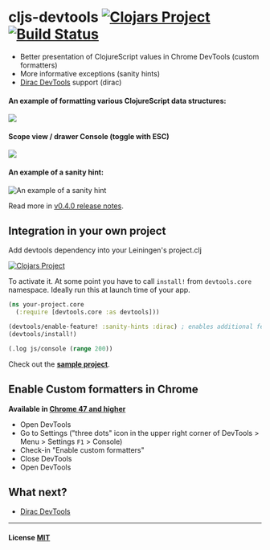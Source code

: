 # cljs-devtools [![Clojars Project](https://img.shields.io/clojars/v/binaryage/devtools.svg)](https://clojars.org/binaryage/devtools) [![Build Status](https://travis-ci.org/binaryage/cljs-devtools.svg)](https://travis-ci.org/binaryage/cljs-devtools)

* Better presentation of ClojureScript values in Chrome DevTools (custom formatters)
* More informative exceptions (sanity hints)
* [Dirac DevTools](https://github.com/binaryage/dirac) support (dirac)

#### An example of formatting various ClojureScript data structures:

![](https://dl.dropboxusercontent.com/u/559047/cljs-devtools-sample-full.png)

#### Scope view / drawer Console (toggle with ESC)

![](https://dl.dropboxusercontent.com/u/559047/cljs-devtools-scope.png)

#### An example of a sanity hint:

![An example of a sanity hint](https://dl.dropboxusercontent.com/u/559047/cljs-devtools-sanity-hint.png)

Read more in [v0.4.0 release notes](https://github.com/binaryage/cljs-devtools/releases/tag/v0.4.0).

## Integration in your own project

Add devtools dependency into your Leiningen's project.clj

[![Clojars Project](https://img.shields.io/clojars/v/binaryage/devtools.svg)](https://clojars.org/binaryage/devtools)

To activate it. At some point you have to call `install!` from `devtools.core` namespace. Ideally run this at launch time of your app.

```clojure
(ns your-project.core
  (:require [devtools.core :as devtools]))

(devtools/enable-feature! :sanity-hints :dirac) ; enables additional features, :custom-formatters is enabled by default
(devtools/install!)

(.log js/console (range 200))
```

Check out the **[sample project](https://github.com/binaryage/cljs-devtools-sample)**.

## Enable Custom formatters in Chrome

**Available in [Chrome 47 and higher](http://googlechromereleases.blogspot.cz/2015/12/stable-channel-update.html)**

  * Open DevTools
  * Go to Settings ("three dots" icon in the upper right corner of DevTools > Menu > Settings `F1` > Console)
  * Check-in "Enable custom formatters"
  * Close DevTools
  * Open DevTools

## What next?

  * [Dirac DevTools](https://github.com/binaryage/dirac)

---

#### License [MIT](https://raw.githubusercontent.com/binaryage/cljs-devtools/master/LICENSE.txt)
